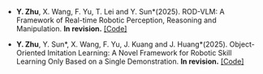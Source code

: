 - <strong>Y. Zhu</strong>, X. Wang, F. Yu, T. Lei and Y. Sun*(2025). ROD-VLM: A Framework of Real-time Robotic Perception, Reasoning and Manipulation. <strong>In revision.</strong> [[Code]](https://github.com/senli1073/LNRL)

- <strong>Y. Zhu</strong>, Y. Sun*, X. Wang, F. Yu, J. Kuang and J. Huang*(2025). Object-Oriented Imitation Learning: A Novel Framework for Robotic Skill Learning Only Based on a Single Demonstration. <strong>In revision.</strong> [[Code]](https://github.com/senli1073/LNRL)
